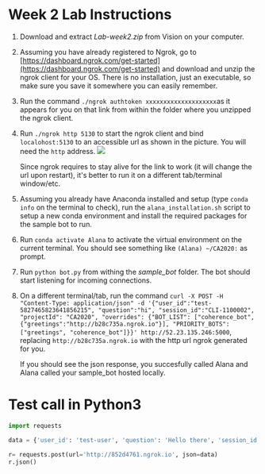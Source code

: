 
# Week 2 Lab Instructions

1. Download and extract *Lab-week2.zip* from Vision on your computer.
2. Assuming you have already registered to Ngrok, go to [https://dashboard.ngrok.com/get-started](https://dashboard.ngrok.com/get-started) and download and unzip the ngrok client for your OS. There is no installation, just an executable, so make sure you save it somewhere you can easily remember.
3. Run the command `./ngrok authtoken xxxxxxxxxxxxxxxxxxxx`as it appears for you on that link from within the folder where you unzipped the ngrok client.
4. Run `./ngrok http 5130` to start the ngrok client and bind `localohost:5130` to an accessible url as shown in the picture. You will need the `http` address.
![](https://i.ibb.co/gVXLCzV/image.png)

	Since ngrok requires to stay alive for the link to work (it will change the url upon restart), it's better to run it on a different tab/terminal window/etc.
	
1. Assuming you already have Anaconda installed and setup (type `conda info` on the terminal to check), run the `alana_installation.sh` script to setup a new conda environment and install the required packages for the sample bot to run.
2. Run `conda activate Alana` to activate the virtual environment on the current terminal. You should see something like `(Alana) ~/CA2020:` as prompt.
3. Run `python bot.py` from withing the *sample_bot* folder. The bot should start listening for incoming connections.
4. On a different terminal/tab, run the command `curl -X POST -H "Content-Type: application/json" -d '{"user_id":"test-5827465823641856215", "question":"hi", "session_id":"CLI-1100002", "projectId": "CA2020", "overrides": {"BOT_LIST": ["coherence_bot", {"greetings":"http://b28c735a.ngrok.io"}], "PRIORITY_BOTS":["greetings", "coherence_bot"]}}' http://52.23.135.246:5000`, replacing `http://b28c735a.ngrok.io` with the http url ngrok generated for you.

	If you should see the json response, you succesfully called Alana and Alana called your sample_bot hosted locally.


# Test call in Python3

```python
import requests

data = {'user_id': 'test-user', 'question': 'Hello there', 'session_id': 'CLI-sessionId', 'projectId': 'CA2020', 'overrides': {'BOT_LIST': ['coherence_bot', 'news_bot_v2', 'wiki_bot_mongo'], 'PRIORITY_BOTS': [['news_bot_v2', 'wiki_bot_mongo'], 'coherence_bot']}}

r= requests.post(url='http://852d4761.ngrok.io', json=data)
r.json()
```



